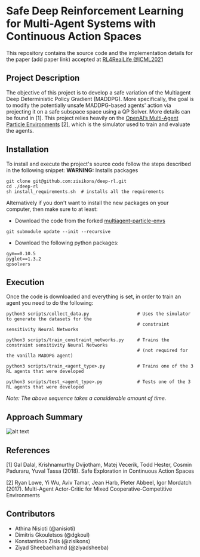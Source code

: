 # Safe Deep Reinforcement Learning for Multi-Agent Systems with Continuous Action Spaces

This repository contains the source code and the implementation details for the paper (add paper link)
accepted at [RL4RealLife @ICML2021](https://sites.google.com/view/RL4RealLife)

## Project Description
The objective of this project is to develop a safe variation of the Multiagent Deep Deterministic Policy Gradient (MADDPG). More specifically, the goal is to modify the potentially unsafe MADDPG-based agents' action via projecting it on a safe subspace space using a QP Solver. More details can be found in [1]. This project relies heavily on the [OpenAI’s Multi-Agent Particle Environments](https://github.com/openai/multiagent-particle-envs) [2], which is the simulator used to train and evaluate the agents.

## Installation
To install and execute the project's source code follow the steps described in the following snippet:
**WARNING:** Installs packages

```
git clone git@github.com:zisikons/deep-rl.git
cd ./deep-rl
sh install_requirements.sh  # installs all the requirements
```

Alternatively if you don't want to install the new packages on your computer, then make sure to at least:
* Download the code from the forked [multiagent-particle-envs](https://github.com/zisikons/multiagent-particle-envs/tree/a8ba7c4c49edbb7c164426fb90e141af465380b1)
```
git submodule update --init --recursive
```
* Download the following python packages:
```
gym==0.10.5
pyglet==1.3.2
qpsolvers
```

## Execution
Once the code is downloaded and everything is set, in order to train an agent you need to do the following:
```
python3 scripts/collect_data.py                  # Uses the simulator to generate the datasets for the
                                                 # constraint sensitivity Neural Networks
                                    
python3 scripts/train_constraint_networks.py     # Trains the constraint sensitivity Neural Networks
                                                 # (not required for the vanilla MADDPG agent) 

python3 scripts/train_<agent_type>.py            # Trains one of the 3 RL agents that were developed
                                       
python3 scripts/test_<agent_type>.py             # Tests one of the 3 RL agents that were developed            
```
*Note: The above sequence takes a considerable amount of time.*

## Approach Summary
![alt text](http://url/to/img.png)


## References
<a id="1">[1]</a>
Gal Dalal, Krishnamurthy Dvijotham, Matej Vecerik, Todd Hester, Cosmin Paduraru, Yuval Tassa (2018). 
Safe Exploration in Continuous Action Spaces

<a id="1">[2]</a>
Ryan Lowe, Yi Wu, Aviv Tamar, Jean Harb, Pieter Abbeel, Igor Mordatch (2017).
Multi-Agent Actor-Critic for Mixed Cooperative-Competitive Environments


## Contributors
- Athina Nisioti (@anisioti)
- Dimitris Gkouletsos (@dgkoul)
- Konstantinos Zisis (@zisikons)
- Ziyad Sheebaelhamd (@ziyadsheeba)
